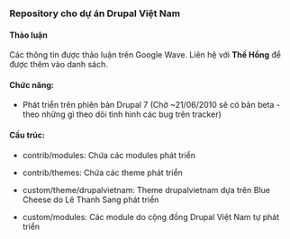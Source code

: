 ### Repository cho dự án Drupal Việt Nam

#### Thảo luận
Các thông tin được thảo luận trên Google Wave. Liên hệ với **Thế Hồng** để được thêm vào danh sách.

#### Chức năng:
- Phát triển trên phiên bản Drupal 7 (Chờ ~21/06/2010 sẽ có bản beta - theo những gì theo dõi tình hình các bug trên tracker)

#### Cấu trúc:
- contrib/modules: Chứa các modules phát triển
- contrib/themes: Chứa các theme phát triển

- custom/theme/drupalvietnam: Theme drupalvietnam dựa trên Blue Cheese do Lê Thanh Sang phát triển
- custom/modules: Các module do cộng đồng Drupal Việt Nam tự phát triển